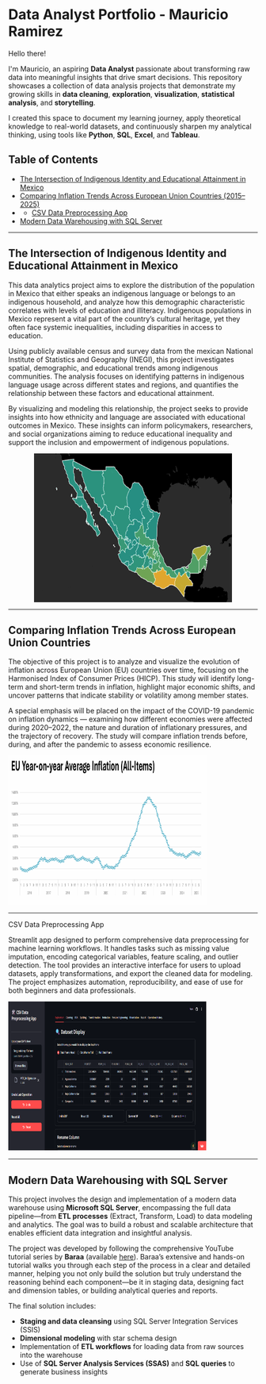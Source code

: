# Data Analyst Portfolio - Mauricio Ramirez

Hello there!

I'm Mauricio, an aspiring **Data Analyst** passionate about transforming raw data into meaningful insights that drive smart decisions. 
This repository showcases a collection of data analysis projects that demonstrate my growing skills in **data cleaning**, **exploration**, **visualization**, **statistical analysis**, and **storytelling**.

I created this space to document my learning journey, apply theoretical knowledge to real-world datasets, and continuously sharpen my analytical thinking, using tools like **Python**, **SQL**, **Excel**, and **Tableau**.


## Table of Contents
- [The Intersection of Indigenous Identity and Educational Attainment in Mexico](#The-Intersection-of-Indigenous-Identity-and-Educational-Attainment-in-Mexico)
- [Comparing Inflation Trends Across European Union Countries (2015–2025)](#Comparing-Inflation-Trends-Across-European-Union-Countries)
- - [CSV Data Preprocessing App](#CSV-Data-Preprocessing-App)
- [Modern Data Warehousing with SQL Server](#Modern-Data-Warehousing-with-SQL-Server)


---
## The Intersection of Indigenous Identity and Educational Attainment in Mexico
This data analytics project aims to explore the distribution of the population in Mexico that either speaks an indigenous language or belongs to an indigenous household, and analyze how this demographic characteristic correlates with levels of education and illiteracy. Indigenous populations in Mexico represent a vital part of the country’s cultural heritage, yet they often face systemic inequalities, including disparities in access to education.

Using publicly available census and survey data from the mexican National Institute of Statistics and Geography (INEGI), this project investigates spatial, demographic, and educational trends among indigenous communities. The analysis focuses on identifying patterns in indigenous language usage across different states and regions, and quantifies the relationship between these factors and educational attainment.

By visualizing and modeling this relationship, the project seeks to provide insights into how ethnicity and language are associated with educational outcomes in Mexico. These insights can inform policymakers, researchers, and social organizations aiming to reduce educational inequality and support the inclusion and empowerment of indigenous populations.

<div style="display: flex; justify-content: center;">
  <img src="https://github.com/Maurici-oh/data_analyst_portfolio/blob/1de38015fb8c6a088af97fa75dc650fd0aedadb8/indigenous_education_mexico/docs/img/map2.png" alt="alt text" width="400" height="300" />
</div>

---

## Comparing Inflation Trends Across European Union Countries

The objective of this project is to analyze and visualize the evolution of inflation across European Union (EU) countries over time, focusing on the Harmonised Index of Consumer Prices (HICP). This study will identify long-term and short-term trends in inflation, highlight major economic shifts, and uncover patterns that indicate stability or volatility among member states.​

A special emphasis will be placed on the impact of the COVID-19 pandemic on inflation dynamics — examining how different economies were affected during 2020–2022, the nature and duration of inflationary pressures, and the trajectory of recovery. The study will compare inflation trends before, during, and after the pandemic to assess economic resilience.

<img src="https://github.com/Maurici-oh/data_analyst_portfolio/blob/09231b9f112d6ddc2008087ef40337ab67a016e4/eu_inflation_trends_analysis/img/chart01.png" alt="alt text" width="400" height="300">

---
CSV Data Preprocessing App

Streamlit app designed to perform comprehensive data preprocessing for machine learning workflows. It handles tasks such as missing value imputation, encoding categorical variables, feature scaling, and outlier detection. The tool provides an interactive interface for users to upload datasets, apply transformations, and export the cleaned data for modeling. The project emphasizes automation, reproducibility, and ease of use for both beginners and data professionals.

<img src="https://github.com/Maurici-oh/data_analyst_portfolio/blob/99b378ff7b96edb0dc2e35879d3a523822108cf3/csv_data_preprocessing_app/screenshots/preprocessing_app.png" alt="alt text" width="400" height="300">

---  
## Modern Data Warehousing with SQL Server
This project involves the design and implementation of a modern data warehouse using **Microsoft SQL Server**, encompassing the full data pipeline—from **ETL processes** (Extract, Transform, Load) to data modeling and analytics. The goal was to build a robust and scalable architecture that enables efficient data integration and insightful analysis.

The project was developed by following the comprehensive YouTube tutorial series by **Baraa** (available [here](https://www.youtube.com/watch?v=9GVqKuTVANE&list=PLNcg_FV9n7qZ4Ym8ZriYT6WF8TaC2e_R7&index=4)). Baraa’s extensive and hands-on tutorial walks you through each step of the process in a clear and detailed manner, helping you not only build the solution but truly understand the reasoning behind each component—be it in staging data, designing fact and dimension tables, or building analytical queries and reports.

The final solution includes:  
* **Staging and data cleansing** using SQL Server Integration Services (SSIS)
* **Dimensional modeling** with star schema design
* Implementation of **ETL workflows** for loading data from raw sources into the warehouse
* Use of **SQL Server Analysis Services (SSAS)** and **SQL queries** to generate business insights

